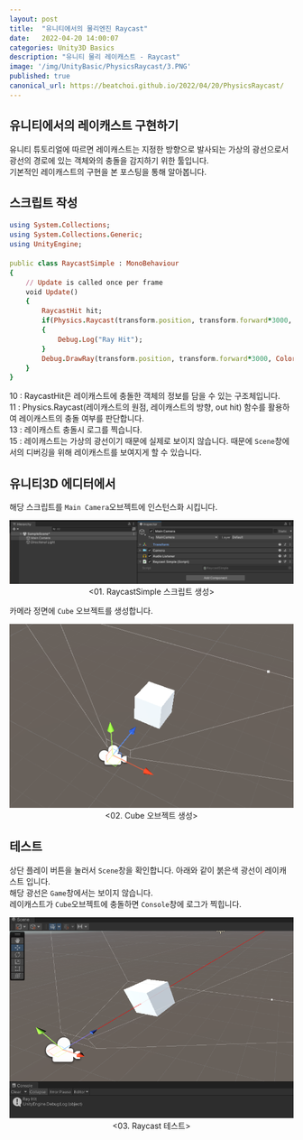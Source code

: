 ```yaml
---
layout: post
title:  "유니티에서의 물리엔진 Raycast"
date:   2022-04-20 14:00:07
categories: Unity3D Basics
description: "유니티 물리 레이캐스트 - Raycast"
image: '/img/UnityBasic/PhysicsRaycast/3.PNG'
published: true
canonical_url: https://beatchoi.github.io/2022/04/20/PhysicsRaycast/
---
```


## 유니티에서의 레이캐스트 구현하기
유니티 튜토리얼에 따르면 레이캐스트는 지정한 방향으로 발사되는 가상의 광선으로서 광선의 경로에 있는 객체와의 충돌을 감지하기 위한 툴입니다.  
기본적인 레이캐스트의 구현을 본 포스팅을 통해 알아봅니다.  
  
## 스크립트 작성
```ruby
using System.Collections;
using System.Collections.Generic;
using UnityEngine;

public class RaycastSimple : MonoBehaviour
{
    // Update is called once per frame
    void Update()
    {
        RaycastHit hit;
        if(Physics.Raycast(transform.position, transform.forward*3000, out hit))
        {
            Debug.Log("Ray Hit");
        }
        Debug.DrawRay(transform.position, transform.forward*3000, Color.red);
    }
}
```
10 : RaycastHit은 레이캐스트에 충돌한 객체의 정보를 담을 수 있는 구조체입니다.  
11 : Physics.Raycast(레이캐스트의 원점, 레이캐스트의 방향, out hit) 함수를 활용하여 레이캐스트의 충돌 여부를 판단합니다.  
13 : 레이캐스트 충돌시 로그를 찍습니다.  
15 : 레이캐스트는 가상의 광선이기 때문에 실제로 보이지 않습니다. 때문에 `Scene`창에서의 디버깅을 위해 레이캐스트를 보여지게 할 수 있습니다.  
  
  
## 유니티3D 에디터에서  
  
해당 스크립트를 `Main Camera`오브젝트에 인스턴스화 시킵니다.  
<p align="center"><img src="/img/UnityBasic/PhysicsRaycast/1.PNG"><br/>
<01. RaycastSimple 스크립트 생성></p>  
  
카메라 정면에 `Cube` 오브젝트를 생성합니다.  
<p align="center"><img src="/img/UnityBasic/PhysicsRaycast/2.PNG"><br/>
<02. Cube 오브젝트 생성></p>  
  
  
## 테스트
상단 플레이 버튼을 눌러서 `Scene`창을 확인합니다.
아래와 같이 붉은색 광선이 레이캐스트 입니다.  
해당 광선은 `Game`창에서는 보이지 않습니다.  
레이캐스트가 `Cube`오브젝트에 충돌하면 `Console`창에 로그가 찍힙니다.  
<p align="center"><img src="/img/UnityBasic/PhysicsRaycast/3.PNG"><br/>
<03. Raycast 테스트></p> 
  
  

  
  
